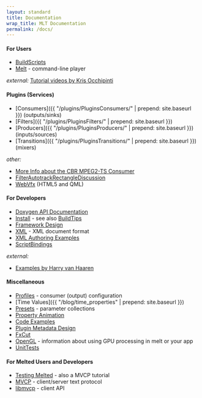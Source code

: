 ```yaml
---
layout: standard
title: Documentation
wrap_title: MLT Documentation
permalink: /docs/
---
```


#### For Users
* [BuildScripts](buildscripts)
* [Melt](melt) - command-line player

*external:* [Tutorial
videos by Kris Occhipinti](https://www.youtube.com/playlist?list=PLcUid3OP_4OWC-GJ6KfHK7dIK_yRKKn0e)

#### Plugins (Services)
* [Consumers]({{ "/plugins/PluginsConsumers/" | prepend: site.baseurl }}) (outputs/sinks)
* [Filters]({{ "/plugins/PluginsFilters/" | prepend: site.baseurl }})
* [Producers]({{ "/plugins/PluginsProducers/" | prepend: site.baseurl }}) (inputs/sources)
* [Transitions]({{ "/plugins/PluginsTransitions/" | prepend: site.baseurl }}) (mixers)

*other:*

  * [More Info about the CBR MPEG2-TS Consumer](ConsumerCbrtsMore)
  * [FilterAutotrackRectangleDiscussion](FilterAutotrackRectangleDiscussion)
  * [WebVfx](https://www.mltframework.org/doxygen/webvfx/) (HTML5 and QML)

#### For Developers
* [Doxygen API Documentation](https://www.mltframework.org/doxygen/annotated.html)
* [Install](install) - see also [BuildTips](buildtips)
* [Framework Design](framework)
* [XML](mltxml) - XML document format
* [XML Authoring Examples](authoringexamples)
* [ScriptBindings](scriptbindings)

*external:*

  * [Examples by Harry van Haaren](https://github.com/harryhaaren/mltutorial)

#### Miscellaneous
* [Profiles](profiles) - consumer (output)
configuration
* [Time Values]({{ "/blog/time_properties" | prepend: site.baseurl }})
* [Presets](presets) - parameter collections
* [Property Animation](propertyanimation)
* [Code Examples](codeexamples)
* [Plugin Metadata Design](metadatarequirements)
* [FxCut](fxcut)
* [OpenGL](opengl) - information about using GPU processing in melt or your app
* [UnitTests](unittests)

#### For Melted Users and Developers
* [Testing Melted](meltedtesting) - also a MVCP tutorial
* [MVCP](mvcp) - client/server text protocol
* [libmvcp](libmvcp) - client API
